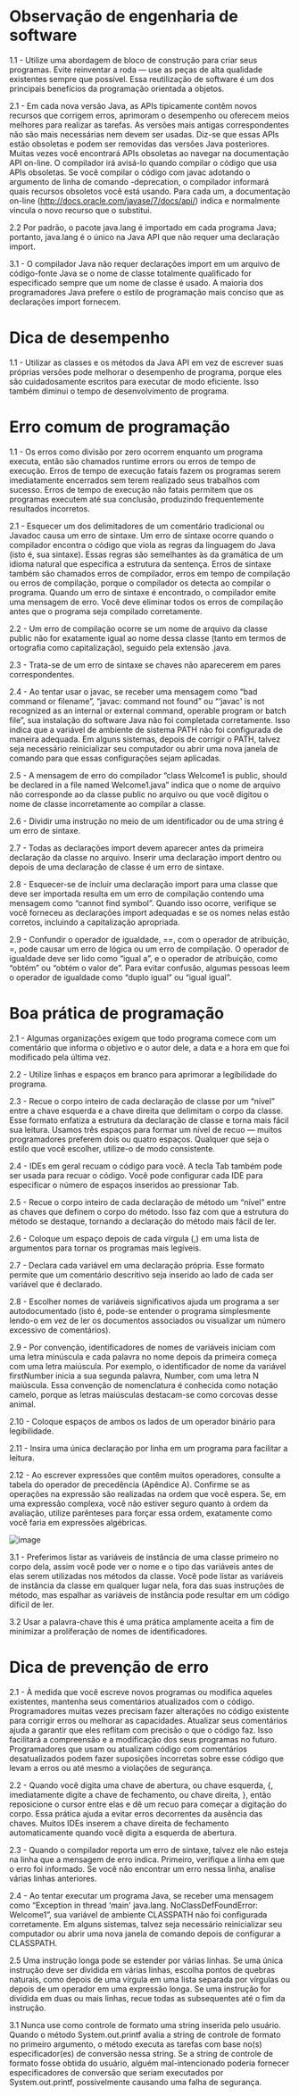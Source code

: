 # Observação de engenharia de software

1.1 - Utilize uma abordagem de bloco de construção para criar seus programas. 
Evite reinventar a roda — use as peças de alta qualidade existentes sempre que possível. 
Essa reutilização de software é um dos principais benefícios da programação orientada a objetos.

2.1 - Em cada nova versão Java, as APIs tipicamente contêm novos recursos que corrigem erros, aprimoram 
o desempenho ou oferecem meios melhores para realizar as tarefas. As versões mais antigas correspondentes
não são mais necessárias nem devem ser usadas. Diz-se que essas APIs estão obsoletas e podem ser removidas 
das versões Java posteriores. Muitas vezes você encontrará APIs obsoletas ao navegar na documentação API 
on-line. O compilador irá avisá-lo quando compilar o código que usa APIs obsoletas. Se você compilar o 
código com javac adotando o argumento de linha de comando -deprecation, o compilador informará quais 
recursos obsoletos você está usando. Para cada um, a documentação on-line
(http://docs.oracle.com/javase/7/docs/api/) indica e normalmente vincula o novo recurso que o substitui.

2.2 Por padrão, o pacote java.lang é importado em cada programa Java; portanto, java.lang é o único na 
Java API que não requer uma declaração import.

3.1 - O compilador Java não requer declarações import em um arquivo de código-fonte Java se o nome de classe totalmente qualificado for especificado sempre que um 
nome de classe é usado. A maioria dos programadores Java prefere o estilo de programação mais conciso que as declarações import fornecem.

# Dica de desempenho

1.1 - Utilizar as classes e os métodos da Java API em vez de escrever suas próprias 
versões pode melhorar o desempenho de programa, porque eles são cuidadosamente escritos para executar de
modo eficiente. Isso também diminui o tempo de desenvolvimento de
programa.

# Erro comum de programação

1.1 - Os erros como divisão por zero ocorrem enquanto um programa executa, então são chamados runtime errors 
ou erros de tempo de execução. Erros de tempo de execução fatais fazem os programas serem imediatamente 
encerrados sem terem realizado seus trabalhos com sucesso. Erros de tempo de execução não fatais permitem 
que os programas executem até sua conclusão, produzindo frequentemente resultados incorretos.

2.1 - Esquecer um dos delimitadores de um comentário tradicional ou Javadoc causa um erro de sintaxe. 
Um erro de sintaxe ocorre quando o compilador encontra o código que viola as regras da linguagem do Java 
(isto é, sua sintaxe). Essas regras são semelhantes às da gramática de um idioma natural que especifica a 
estrutura da sentença. Erros de sintaxe também são chamados erros de compilador, erros em tempo de compilação
ou erros de compilação, porque o compilador os detecta ao compilar o programa. Quando um erro de sintaxe é 
encontrado, o compilador emite uma mensagem de erro. Você deve eliminar todos os erros de compilação antes 
que o programa seja compilado corretamente.

2.2 - Um erro de compilação ocorre se um nome de arquivo da classe public não for exatamente igual ao nome 
dessa classe (tanto em termos de ortografia como capitalização), seguido pela extensão .java.

2.3 - Trata-se de um erro de sintaxe se chaves não aparecerem em pares correspondentes.

2.4 - Ao tentar usar o javac, se receber uma mensagem como “bad command or filename”, “javac: command not 
found” ou “‘javac' is not recognized as an internal or external command, operable program or batch file”, 
sua instalação do software Java não foi completada corretamente. Isso indica que a variável de ambiente de
sistema PATH não foi configurada de maneira adequada. Em alguns sistemas, depois de corrigir o PATH, 
talvez seja necessário reinicializar seu computador ou abrir uma nova janela de comando para que essas 
configurações sejam aplicadas.

2.5 - A mensagem de erro do compilador “class Welcome1 is public, should be declared in a file named 
Welcome1.java” indica que o nome de arquivo não corresponde ao da classe public no arquivo ou que você 
digitou o nome de classe incorretamente ao compilar a classe.

2.6 - Dividir uma instrução no meio de um identificador ou de uma string é um erro de sintaxe.

2.7 - Todas as declarações import devem aparecer antes da primeira declaração da classe no arquivo. 
Inserir uma declaração import dentro ou depois de uma declaração de classe é um erro de sintaxe.

2.8 - Esquecer-se de incluir uma declaração import para uma classe que deve ser importada resulta em 
um erro de compilação contendo uma mensagem como “cannot find symbol”. Quando isso ocorre, verifique
se você forneceu as declarações import adequadas e se os nomes nelas estão corretos, incluindo a 
capitalização apropriada.

2.9 - Confundir o operador de igualdade, ==, com o operador de atribuição, =, pode causar um erro de lógica
ou um erro de compilação. O operador de igualdade deve ser lido como “igual a”, e o operador de atribuição,
como “obtém” ou “obtém o valor de”. Para evitar confusão, algumas pessoas leem o operador de igualdade 
como “duplo igual” ou “igual igual”.

# Boa prática de programação 

2.1 - Algumas organizações exigem que todo programa comece com um comentário que informa o objetivo e o autor 
dele, a data e a hora em que foi modificado pela última vez.

2.2 - Utilize linhas e espaços em branco para aprimorar a legibilidade do programa.

2.3 - Recue o corpo inteiro de cada declaração de classe por um “nível” entre a chave esquerda e a chave 
direita que delimitam o corpo da classe. Esse formato enfatiza a estrutura da declaração de classe e 
torna mais fácil sua leitura. Usamos três espaços para formar um nível de recuo — muitos programadores
preferem dois ou quatro espaços. Qualquer que seja o estilo que você escolher, utilize-o de modo consistente.

2.4 - IDEs em geral recuam o código para você. A tecla Tab também pode ser usada para recuar o código. Você pode configurar cada IDE
para especificar o número de espaços inseridos ao pressionar Tab.

2.5 - Recue o corpo inteiro de cada declaração de método um “nível” entre as chaves que definem o corpo do 
método. Isso faz com que a estrutura do método se destaque, tornando a declaração do método mais fácil de 
ler.

2.6 - Coloque um espaço depois de cada vírgula (,) em uma lista de argumentos para tornar os programas 
mais legíveis.

2.7 - Declara cada variável em uma declaração própria. Esse formato permite que um comentário descritivo 
seja inserido ao lado de cada ser variável que é declarado.

2.8 - Escolher nomes de variáveis significativos ajuda um programa a ser autodocumentado (isto é, pode-se
entender o programa simplesmente lendo-o em vez de ler os documentos associados ou visualizar um número 
excessivo de comentários).

2.9 - Por convenção, identificadores de nomes de variáveis iniciam com uma letra minúscula e cada palavra
no nome depois da primeira começa com uma letra maiúscula. Por exemplo, o identificador de nome da variável
firstNumber inicia a sua segunda palavra, Number, com uma letra N maiúscula. Essa convenção de nomenclatura
é conhecida como notação camelo, porque as letras maiúsculas destacam-se como corcovas desse animal.

2.10 - Coloque espaços de ambos os lados de um operador binário para legibilidade.

2.11 - Insira uma única declaração por linha em um programa para facilitar a leitura.

2.12 - Ao escrever expressões que contêm muitos operadores, consulte a tabela do operador
de precedência (Apêndice A). Confirme se as operações na expressão são realizadas na ordem que você espera.
Se, em uma expressão complexa, você não estiver seguro quanto à ordem da avaliação, utilize parênteses 
para forçar essa ordem, exatamente como você faria em expressões algébricas.

![image](https://user-images.githubusercontent.com/80348569/181184653-96067475-14d4-498d-8284-68e0f338c736.png)

3.1 - Preferimos listar as variáveis de instância de uma classe primeiro no corpo dela, assim você pode ver 
o nome e o tipo das variáveis antes de elas serem utilizadas nos métodos da classe. Você pode listar as
variáveis de instância da classe em qualquer lugar nela, fora das suas instruções de método, mas espalhar
as variáveis de instância pode resultar em um código difícil de ler.

3.2 Usar a palavra-chave this é uma prática amplamente aceita a fim de minimizar a proliferação de 
nomes de identificadores.

# Dica de prevenção de erro 

2.1 - À medida que você escreve novos programas ou modifica aqueles existentes, mantenha seus comentários 
atualizados com o código. Programadores muitas vezes precisam fazer alterações no código existente para 
corrigir erros ou melhorar as capacidades. Atualizar seus comentários ajuda a garantir que eles reflitam 
com precisão o que o código faz. Isso facilitará a compreensão e a modificação dos seus programas no futuro.
Programadores que usam ou atualizam código com comentários desatualizados podem fazer suposições incorretas
sobre esse código que levam a erros ou até mesmo a violações de segurança.

2.2 - Quando você digita uma chave de abertura, ou chave esquerda, {, imediatamente digite a chave de 
fechamento, ou chave direita, }, então reposicione o cursor entre elas e dê um recuo para começar a 
digitação do corpo. Essa prática ajuda a evitar erros decorrentes da ausência das chaves. Muitos IDEs 
inserem a chave direita de fechamento automaticamente quando você digita a esquerda de abertura.

2.3 - Quando o compilador reporta um erro de sintaxe, talvez ele não esteja na linha que a mensagem de erro 
indica. Primeiro, verifique a linha em que o erro foi informado. Se você não encontrar um erro nessa linha,
analise várias linhas anteriores.

2.4 - Ao tentar executar um programa Java, se receber uma mensagem como “Exception in thread ‘main' 
java.lang. NoClassDefFoundError: Welcome1”, sua variável de ambiente CLASSPATH não foi configurada 
corretamente. Em alguns sistemas, talvez seja necessário reinicializar seu computador ou abrir uma nova 
janela de comando depois de configurar a CLASSPATH.

2.5 Uma instrução longa pode se estender por várias linhas. Se uma única instrução deve ser dividida em 
várias linhas, escolha pontos de quebras naturais, como depois de uma vírgula em uma lista separada por 
vírgulas ou depois de um operador em uma expressão longa. Se uma instrução for dividida em duas ou mais 
linhas, recue todas as subsequentes até o fim da instrução.

3.1 Nunca use como controle de formato uma string inserida pelo usuário. Quando o método System.out.printf
avalia a string de controle de formato no primeiro argumento, o método executa as tarefas com base no(s) 
especificador(es) de conversão nessa string. Se a string de controle de formato fosse obtida do usuário, 
alguém mal-intencionado poderia fornecer especificadores de conversão
que seriam executados por System.out.printf, possivelmente causando uma falha de segurança.
